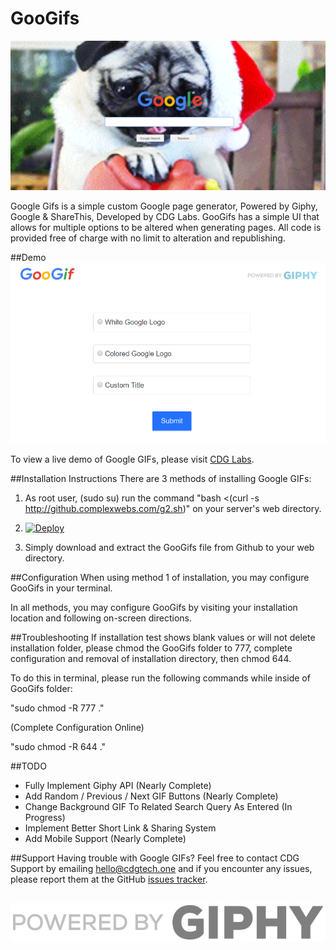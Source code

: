 # GooGifs
![Demo Screen](/img/Test.png?raw=true)

Google Gifs is a simple custom Google page generator, Powered by Giphy, Google & ShareThis, Developed by CDG Labs. GooGifs has a simple UI that allows for multiple options to be altered when generating pages. All code is provided free of charge with no limit to alteration and republishing.

##Demo
![Home Screen](/img/HomeSS.png?raw=true)

To view a live demo of Google GIFs, please visit [CDG Labs](http://demo.complexwebs.com/).

##Installation Instructions
There are 3 methods of installing Google GIFs:

1. As root user, (sudo su) run the command "bash <(curl -s http://github.complexwebs.com/g2.sh)" on your server's web directory.

2. [![Deploy](https://www.herokucdn.com/deploy/button.svg)](https://heroku.com/deploy)

3. Simply download and extract the GooGifs file from Github to your web directory.

##Configuration
When using method 1 of installation, you may configure GooGifs in your terminal.

In all methods, you may configure GooGifs by visiting your installation location and following on-screen directions.

##Troubleshooting
If installation test shows blank values or will not delete installation folder, please chmod the GooGifs folder to 777, complete configuration and removal of installation directory, then chmod 644.

To do this in terminal, please run the following commands while inside of GooGifs folder:

"sudo chmod -R 777 ."

(Complete Configuration Online)

"sudo chmod -R 644 ."

##TODO

* Fully Implement Giphy API (Nearly Complete)
* Add Random / Previous / Next GIF Buttons (Nearly Complete)
* Change Background GIF To Related Search Query As Entered (In Progress)
* Implement Better Short Link & Sharing System
* Add Mobile Support (Nearly Complete)

##Support
Having trouble with Google GIFs? Feel free to contact CDG Support by emailing hello@cdgtech.one and if you encounter any issues, please report them at the GitHub [issues tracker](https://github.com/cdgco/GooGifs/issues).

##
![Powered By Giphy](img/PoweredBy_Horizontal_Light-Backgrounds.gif?raw=true)

